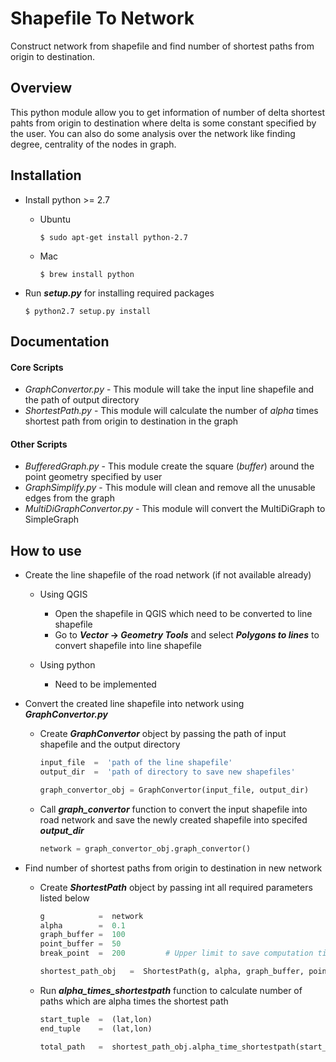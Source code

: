 # Shapefile To Network
Construct network from shapefile and find number of shortest paths from origin to destination.

## Overview
This python module allow you to get information of number of delta shortest pahts from origin to destination where delta is some constant specified by the user. You can also do some analysis over the network like finding degree, centrality of the nodes in graph.

## Installation

* Install python >= 2.7 
  * Ubuntu
    ```
    $ sudo apt-get install python-2.7
    ```
    
  * Mac
    ```
    $ brew install python
    ```
* Run **_setup.py_** for installing required packages

  ```
  $ python2.7 setup.py install
  ```
## Documentation
#### Core Scripts 

* _GraphConvertor.py_ - This module will take the input line shapefile and the path of output directory 
* _ShortestPath.py_ -   This module will calculate the number of *alpha* times shortest path from origin to destination in the graph

#### Other Scripts 

* _BufferedGraph.py_ - This module create the square (*buffer*) around the point geometry specified by user 
* _GraphSimplify.py_ - This module will clean and remove all the unusable edges from the graph 
* _MultiDiGraphConvertor.py_ - This module will convert the MultiDiGraph to SimpleGraph 


## How to use
* Create the line shapefile of the road network (if not available already)

  * Using QGIS
    - Open the shapefile in QGIS which need to be converted to line shapefile
    - Go to **_Vector_ -> _Geometry Tools_** and select **_Polygons to lines_** to convert shapefile into line shapefile
    
  * Using python
    - Need to be implemented
    
* Convert the created line shapefile into network using **_GraphConvertor.py_**

  * Create **_GraphConvertor_** object by passing the path of input shapefile and the output directory
  
    ```python
    input_file  =  'path of the line shapefile'
    output_dir  =  'path of directory to save new shapefiles'
    
    graph_convertor_obj = GraphConvertor(input_file, output_dir)
    ```
  * Call **_graph_convertor_** function to convert the input shapefile into road network and save the newly created shapefile into specifed **_output_dir_**
  
    ```python
    network = graph_convertor_obj.graph_convertor()
    ```
  
* Find number of shortest paths from origin to destination in new network

  * Create **_ShortestPath_**  object by passing int all required parameters listed below
  
     ```python
     g            =  network
     alpha        =  0.1
     graph_buffer =  100
     point_buffer =  50
     break_point  =  200         # Upper limit to save computation time

     shortest_path_obj   =  ShortestPath(g, alpha, graph_buffer, point_buffer, break_point)
     ```
     
   * Run **_alpha_times_shortestpath_** function to calculate number of paths which are alpha times the shortest path
  
     ```python
     start_tuple  =  (lat,lon)
     end_tuple    =  (lat,lon)

     total_path   =  shortest_path_obj.alpha_time_shortestpath(start_tuple, end_tuple)
     ```
